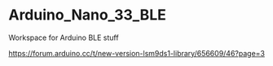 # Arduino_Nano_33_BLE
Workspace for Arduino BLE stuff

https://forum.arduino.cc/t/new-version-lsm9ds1-library/656609/46?page=3

